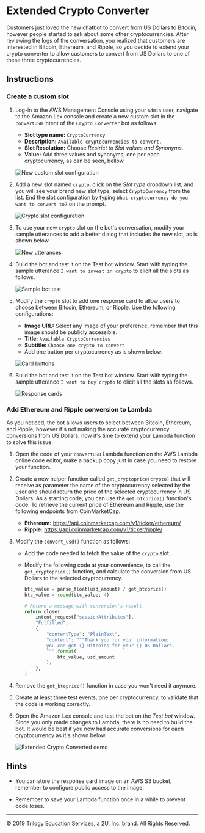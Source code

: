 # Extended Crypto Converter

Customers just loved the new chatbot to convert from US Dollars to Bitcoin; however people started to ask about some other cryptocurrencies. After reviewing the logs of the conversation, you realized that customers are interested in Bitcoin, Ethereum, and Ripple, so you decide to extend your crypto converter to allow customers to convert from US Dollars to one of these three cryptocurrencies.

## Instructions

### Create a custom slot

1. Log-in to the AWS Management Console using your `Admin` user, navigate to the Amazon Lex console and create a new custom slot in the `convertUSD` intent of the `Crypto_Converter` bot as follows:

    * **Slot type name:** `CryptoCurrency`
    * **Description:** `Available cryptocurrencies to convert.`
    * **Slot Resolution:** Choose _Restrict to Slot values and Synonyms_.
    * **Value:** Add three values and synonyms, one per each cryptocurrency, as can be seen, bellow.

    ![New custom slot configuration](Images/configure-new-slot-type.png)

2. Add a new slot named `crypto`, click on the _Slot type_ dropdown list, and you will see your brand new slot type, select `CryptoCurrency` from the list. End the slot configuration by typing `What cryptocurrency do you want to convert to?` on the prompt.

    ![Crypto slot configuration](Images/add-crypto-slot.png)

3. To use your new `crypto` slot on the bot's conversation, modify your sample utterances to add a better dialog that includes the new slot, as is shown below.

    ![New utterances](Images/new-crypto-utterances.png)

4. Build the bot and test it on the Test bot window. Start with typing the sample utterance `I want to invest in crypto` to elicit all the slots as follows.

    ![Sample bot test](Images/custom_slots_1.gif)

5. Modify the `crypto` slot to add one response card to allow users to choose between Bitcoin, Ethereum, or Ripple. Use the following configurations:

    * **Image URL:** Select any image of your preference, remember that this image should be publicly accessible.
    * **Title:** `Available CryptoCurrencies`
    * **Subtitle:** `Choose one crypto to convert`
    * Add one button per cryptocurrency as is shown below.

    ![Card buttons](Images/card-slot-values.png)

6. Build the bot and test it on the Test bot window. Start with typing the sample utterance `I want to buy crypto` to elicit all the slots as follows.

    ![Response cards](Images/custom_slots_cards.gif)

### Add Ethereum and Ripple conversion to Lambda

As you noticed, the bot allows users to select between Bitcoin, Ethereum, and Ripple, however it's not making the accurate cryptocurrency conversions from US Dollars, now it's time to extend your Lambda function to solve this issue.

1. Open the code of your `convertUSD` Lambda function on the AWS Lambda online code editor, make a backup copy just in case you need to restore your function.

2. Create a new helper function called `get_cryptoprice(crypto)` that will receive as parameter the name of the cryptocurrency selected by the user and should return the price of the selected cryptocurrency in US Dollars. As a starting code, you can use the `get_btcprice()` function's code. To retrieve the current price of Ethereum and Ripple, use the following endpoints from CoinMarketCap.

    * **Ethereum:** https://api.coinmarketcap.com/v1/ticker/ethereum/
    * **Ripple:** https://api.coinmarketcap.com/v1/ticker/ripple/

3. Modify the `convert_usd()` function as follows:

    * Add the code needed to fetch the value of the `crypto` slot.
    * Modify the following code at your convenience, to call the `get_cryptoprice()` function, and calculate the conversion from US Dollars to the selected cryptocurrency.

      ```python
      btc_value = parse_float(usd_amount) / get_btcprice()
      btc_value = round(btc_value, 4)

      # Return a message with conversion's result.
      return close(
          intent_request["sessionAttributes"],
          "Fulfilled",
          {
              "contentType": "PlainText",
              "content": """Thank you for your information;
              you can get {} Bitcoins for your {} US Dollars.
              """.format(
                  btc_value, usd_amount
              ),
          },
      )
      ```

4. Remove the `get_btcprice()` function in case you won't need it anymore.

5. Create at least three test events, one per cryptocurrency, to validate that the code is working correctly.

6. Open the Amazon Lex console and test the bot on the _Test bot_ window. Since you only made changes to Lambda, there is no need to build the bot. It would be best if you now had accurate conversions for each cryptocurrency as it's shown below.

    ![Extended Crypto Converted demo](Images/crypto_converter_extended.gif)

## Hints

* You can store the response card image on an AWS S3 bucket, remember to configure public access to the image.

* Remember to save your Lambda function once in a while to prevent code loses.

---
© 2019 Trilogy Education Services, a 2U, Inc. brand. All Rights Reserved.
